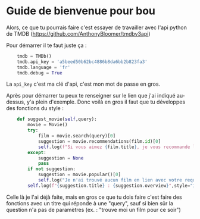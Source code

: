 # Guide de bienvenue pour bou

Alors, ce que tu pourrais faire c'est essayer de travailler avec l'api python de TMDB (https://github.com/AnthonyBloomer/tmdbv3api)

Pour démarrer il te faut juste ça :

```python
    tmdb = TMDb()
    tmdb.api_key = 'a5beed50b62bc4886b8da6bb2b823fa3'
    tmdb.language = 'fr'
    tmdb.debug = True
```

La ```api_key``` c'est ma clé d'api, c'est mon mot de passe en gros.

Après pour démarrer tu peux te renseigner sur le lien que j'ai indiqué au-dessus, y'a plein d'exemple. Donc voilà en gros il faut que tu développes des fonctions du style : 

```python
    def suggest_movie(self,query):
        movie = Movie()
        try:
            film = movie.search(query)[0]
            suggestion = movie.recommendations(film.id)[0]
            self.log(f"Si vous aimez {film.title}, je vous recommande le film suivant :")
        except:
            suggestion = None
            pass
        if not suggestion:
            suggestion = movie.popular()[0]
            self.log("Je n'ai trouvé aucun film en lien avec votre requête, mais je peux vous recommander le film suivant :")
        self.log(f"{suggestion.title} : {suggestion.overview}",style="italic",with_date=False)
```

Celle là je l'ai déjà faite, mais en gros ce que tu dois faire c'est faire des fonctions avec un titre qui réponde à une "query", sauf si bien sûr la question n'a pas de paramètres (ex. : "trouve moi un film pour ce soir")


